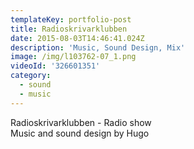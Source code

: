 ```yaml
---
templateKey: portfolio-post
title: Radioskrivarklubben
date: 2015-08-03T14:46:41.024Z
description: 'Music, Sound Design, Mix'
image: /img/l103762-07_1.png
videoId: '326601351'
category:
  - sound
  - music
---
```

Radioskrivarklubben - Radio show\
Music and sound design by Hugo
